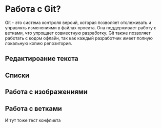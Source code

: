 # Работа с Git?
Git - это система контроля версий, которая позволяет отслеживать и управлять изменениями в файлах проекта. Она поддерживает работу с ветками, что упрощает совместную разработку. Git также позволяет работать с кодом офлайн, так как каждый разработчик имеет полную локальную копию репозитория.

## Редактироание текста

## Списки

## Работа с изображениями

## Работа с ветками
И тут тоже тест конфликта
